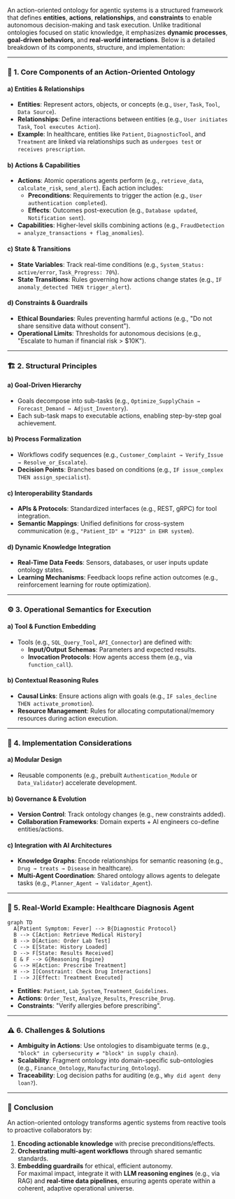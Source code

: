 An action-oriented ontology for agentic systems is a structured framework that defines **entities**, **actions**, **relationships**, and **constraints** to enable autonomous decision-making and task execution. Unlike traditional ontologies focused on static knowledge, it emphasizes **dynamic processes**, **goal-driven behaviors**, and **real-world interactions**. Below is a detailed breakdown of its components, structure, and implementation:

---

### 🔧 1. **Core Components of an Action-Oriented Ontology**
#### **a) Entities & Relationships**  
- **Entities**: Represent actors, objects, or concepts (e.g., `User`, `Task`, `Tool`, `Data Source`).  
- **Relationships**: Define interactions between entities (e.g., `User initiates Task`, `Tool executes Action`).  
- **Example**: In healthcare, entities like `Patient`, `DiagnosticTool`, and `Treatment` are linked via relationships such as `undergoes test` or `receives prescription`.  

#### **b) Actions & Capabilities**  
- **Actions**: Atomic operations agents perform (e.g., `retrieve_data`, `calculate_risk`, `send_alert`). Each action includes:  
  - **Preconditions**: Requirements to trigger the action (e.g., `User authentication completed`).  
  - **Effects**: Outcomes post-execution (e.g., `Database updated`, `Notification sent`).  
- **Capabilities**: Higher-level skills combining actions (e.g., `FraudDetection = analyze_transactions + flag_anomalies`).  

#### **c) State & Transitions**  
- **State Variables**: Track real-time conditions (e.g., `System_Status: active/error`, `Task_Progress: 70%`).  
- **State Transitions**: Rules governing how actions change states (e.g., `IF anomaly_detected THEN trigger_alert`).  

#### **d) Constraints & Guardrails**  
- **Ethical Boundaries**: Rules preventing harmful actions (e.g., "Do not share sensitive data without consent").  
- **Operational Limits**: Thresholds for autonomous decisions (e.g., "Escalate to human if financial risk > $10K").  

---

### 🏗️ 2. **Structural Principles**
#### **a) Goal-Driven Hierarchy**  
- Goals decompose into sub-tasks (e.g., `Optimize_SupplyChain → Forecast_Demand → Adjust_Inventory`).  
- Each sub-task maps to executable actions, enabling step-by-step goal achievement.  

#### **b) Process Formalization**  
- Workflows codify sequences (e.g., `Customer_Complaint → Verify_Issue → Resolve_or_Escalate`).  
- **Decision Points**: Branches based on conditions (e.g., `IF issue_complex THEN assign_specialist`).  

#### **c) Interoperability Standards**  
- **APIs & Protocols**: Standardized interfaces (e.g., REST, gRPC) for tool integration.  
- **Semantic Mappings**: Unified definitions for cross-system communication (e.g., `"Patient_ID" ≡ "P123" in EHR system`).  

#### **d) Dynamic Knowledge Integration**  
- **Real-Time Data Feeds**: Sensors, databases, or user inputs update ontology states.  
- **Learning Mechanisms**: Feedback loops refine action outcomes (e.g., reinforcement learning for route optimization).  

---

### ⚙️ 3. **Operational Semantics for Execution**
#### **a) Tool & Function Embedding**  
- Tools (e.g., `SQL_Query_Tool`, `API_Connector`) are defined with:  
  - **Input/Output Schemas**: Parameters and expected results.  
  - **Invocation Protocols**: How agents access them (e.g., via `function_call`).  

#### **b) Contextual Reasoning Rules**  
- **Causal Links**: Ensure actions align with goals (e.g., `IF sales_decline THEN activate_promotion`).  
- **Resource Management**: Rules for allocating computational/memory resources during action execution.  

---

### 🧩 4. **Implementation Considerations**
#### **a) Modular Design**  
- Reusable components (e.g., prebuilt `Authentication_Module` or `Data_Validator`) accelerate development.  

#### **b) Governance & Evolution**  
- **Version Control**: Track ontology changes (e.g., new constraints added).  
- **Collaboration Frameworks**: Domain experts + AI engineers co-define entities/actions.  

#### **c) Integration with AI Architectures**  
- **Knowledge Graphs**: Encode relationships for semantic reasoning (e.g., `Drug → treats → Disease` in healthcare).  
- **Multi-Agent Coordination**: Shared ontology allows agents to delegate tasks (e.g., `Planner_Agent → Validator_Agent`).  

---

### 🏥 5. **Real-World Example: Healthcare Diagnosis Agent**
```mermaid
graph TD
  A[Patient Symptom: Fever] --> B{Diagnostic Protocol}
  B --> C[Action: Retrieve Medical History]
  B --> D[Action: Order Lab Test]
  C --> E[State: History Loaded]
  D --> F[State: Results Received]
  E & F --> G{Reasoning Engine}
  G --> H[Action: Prescribe Treatment]
  H --> I[Constraint: Check Drug Interactions]
  I --> J[Effect: Treatment Executed]
```

- **Entities**: `Patient`, `Lab_System`, `Treatment_Guidelines`.  
- **Actions**: `Order_Test`, `Analyze_Results`, `Prescribe_Drug`.  
- **Constraints**: "Verify allergies before prescribing".  

---

### ⚠️ 6. **Challenges & Solutions**
- **Ambiguity in Actions**: Use ontologies to disambiguate terms (e.g., `"block" in cybersecurity ≠ "block" in supply chain`).  
- **Scalability**: Fragment ontology into domain-specific sub-ontologies (e.g., `Finance_Ontology`, `Manufacturing_Ontology`).  
- **Traceability**: Log decision paths for auditing (e.g., `Why did agent deny loan?`).  

---

### 💎 **Conclusion**  
An action-oriented ontology transforms agentic systems from reactive tools to proactive collaborators by:  
1. **Encoding actionable knowledge** with precise preconditions/effects.  
2. **Orchestrating multi-agent workflows** through shared semantic standards.  
3. **Embedding guardrails** for ethical, efficient autonomy.  
For maximal impact, integrate it with **LLM reasoning engines** (e.g., via RAG) and **real-time data pipelines**, ensuring agents operate within a coherent, adaptive operational universe.
